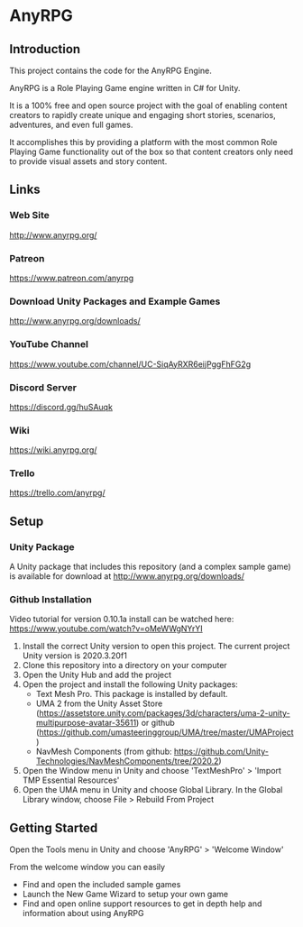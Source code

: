 # AnyRPG

## Introduction

This project contains the code for the AnyRPG Engine.

AnyRPG is a Role Playing Game engine written in C# for Unity.

It is a 100% free and open source project with the goal of enabling content creators to rapidly create unique and engaging short stories, scenarios, adventures, and even full games.

It accomplishes this by providing a platform with the most common Role Playing Game functionality out of the box so that content creators only need to provide visual assets and story content.

## Links

### Web Site

http://www.anyrpg.org/

### Patreon

https://www.patreon.com/anyrpg

### Download Unity Packages and Example Games

http://www.anyrpg.org/downloads/

### YouTube Channel

https://www.youtube.com/channel/UC-SiqAyRXR6eijPggFhFG2g

### Discord Server

https://discord.gg/huSAuqk

### Wiki

https://wiki.anyrpg.org/

### Trello

https://trello.com/anyrpg/

## Setup

### Unity Package

A Unity package that includes this repository (and a complex sample game) is available for download at http://www.anyrpg.org/downloads/

### Github Installation
Video tutorial for version 0.10.1a install can be watched here: https://www.youtube.com/watch?v=oMeWWgNYrYI

1. Install the correct Unity version to open this project.  The current project Unity version is 2020.3.20f1
1. Clone this repository into a directory on your computer
1. Open the Unity Hub and add the project
1. Open the project and install the following Unity packages:
	* Text Mesh Pro.  This package is installed by default.
	* UMA 2 from the Unity Asset Store (https://assetstore.unity.com/packages/3d/characters/uma-2-unity-multipurpose-avatar-35611) or github (https://github.com/umasteeringgroup/UMA/tree/master/UMAProject)
	* NavMesh Components (from github: https://github.com/Unity-Technologies/NavMeshComponents/tree/2020.2)
1. Open the Window menu in Unity and choose 'TextMeshPro' > 'Import TMP Essential Resources'
1. Open the UMA menu in Unity and choose Global Library.  In the Global Library window, choose File > Rebuild From Project

## Getting Started

Open the Tools menu in Unity and choose 'AnyRPG' > 'Welcome Window'

From the welcome window you can easily
* Find and open the included sample games
* Launch the New Game Wizard to setup your own game
* Find and open online support resources to get in depth help and information about using AnyRPG
